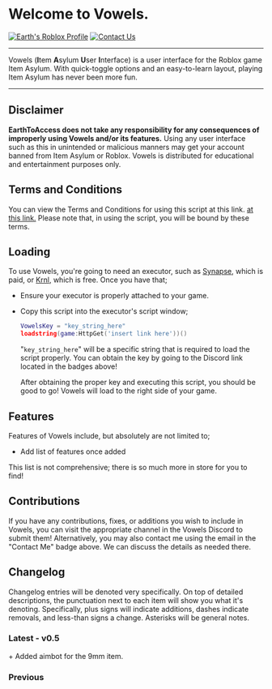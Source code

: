 <!--![Vowels Logo](https://example.com)-->
<!-- This logo doesn't exist yet! It will once the UI proper gets push in some form.-->

# Welcome to Vowels.

<!--![Milestone 2](https://user-images.githubusercontent.com/38049304/187346393-7f24eee6-cc3b-4b8b-9340-48a0e1865159.svg)-->
[![Earth's Roblox Profile](https://user-images.githubusercontent.com/38049304/185816395-296cc028-f944-490d-8889-33a83d5922f5.svg)](https://www.roblox.com/users/32573334/profile)
[![Contact Us](https://user-images.githubusercontent.com/38049304/187346520-b67caa7c-ccfe-460b-bf88-ac99903f73ed.svg)](mailto:ebgui.staff@gmail.com)
<!--[![Vowels Discord](https://user-images.githubusercontent.com/38049304/185876260-95e670cf-c037-4082-b03d-b758bc4a492b.svg)](https://discord.gg/z3QZzFJBvj)-->

---

Vowels (**I**tem **A**sylum **U**ser **I**nterface) is a user interface for the Roblox game Item Asylum. With quick-toggle options and an easy-to-learn layout, playing Item Asylum has never been more fun.

---

## Disclaimer

**EarthToAccess does not take any responsibility for any consequences of improperly using Vowels and/or its features.** Using any user interface such as this in unintended or malicious manners may get your account banned from Item Asylum or Roblox. Vowels is distributed for educational and entertainment purposes only.

## Terms and Conditions

You can view the Terms and Conditions for using this script at this link. [at this link.](insert_link_here) <!--Reminder to create Terms or copy Vowels's with extra bits for Vowels--> Please note that, in using the script, you will be bound by these terms.

## Loading

To use Vowels, you're going to need an executor, such as [Synapse](x.synapse.to), which is paid, or [Krnl](https://krnl.vip/), which is free. Once you have that;

- Ensure your executor is properly attached to your game.
- Copy this script into the executor's script window;

  ```lua
  VowelsKey = "key_string_here"
  loadstring(game:HttpGet('insert link here'))()
  ```

  "`key_string_here`" will be a specific string that is required to load the script properly. You can obtain the key by going to the Discord link located in the badges above!

    After obtaining the proper key and executing this script, you should be good to go! Vowels will load to the right side of your game.

## Features

Features of Vowels include, but absolutely are not limited to;

- Add list of features once added

This list is not comprehensive; there is so much more in store for you to find!

<!--## Vowels Gold

### Vowels "Gold" may not be implemented depending on the circumstances provided by Item Asylum, period. If certain exploits are deemed "overpowered", then it *may* be.

Vowels Gold is our premium membership-based bonus features service that gets you even *more* than what Vowels provides at its base! Visit the Discord at the link above to find more information about what Gold offers and how to Go Gold!-->

## Contributions

If you have any contributions, fixes, or additions you wish to include in Vowels, you can visit the appropriate channel in the Vowels Discord to submit them! Alternatively, you may also contact me using the email in the "Contact Me" badge above. We can discuss the details as needed there.

## Changelog

Changelog entries will be denoted very specifically. On top of detailed descriptions, the punctuation next to each item will show you what it's denoting. Specifically, plus signs will indicate additions, dashes indicate removals, and less-than signs a change. Asterisks will be general notes.

### Latest - v0.5

\+ Added aimbot for the 9mm item.

### Previous